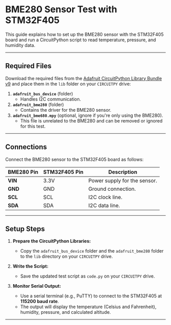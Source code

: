 # BME280 Sensor Test with STM32F405

This guide explains how to set up the BME280 sensor with the STM32F405 board and run a CircuitPython script to read temperature, pressure, and humidity data.

---

## **Required Files**
Download the required files from the [Adafruit CircuitPython Library Bundle v9](https://circuitpython.org/libraries) and place them in the `lib` folder on your `CIRCUITPY` drive:

1. **`adafruit_bus_device`** (folder)
   - Handles I2C communication.
2. **`adafruit_bme280`** (folder)
   - Contains the driver for the BME280 sensor.
3. **`adafruit_bme680.mpy`** (optional, ignore if you're only using the BME280).
   - This file is unrelated to the BME280 and can be removed or ignored for this test.

---

## **Connections**
Connect the BME280 sensor to the STM32F405 board as follows:

| **BME280 Pin** | **STM32F405 Pin**       | **Description**              |
|----------------|-------------------------|------------------------------|
| **VIN**        | 3.3V                    | Power supply for the sensor. |
| **GND**        | GND                     | Ground connection.           |
| **SCL**        | SCL                     | I2C clock line.              |
| **SDA**        | SDA                     | I2C data line.               |

---

## **Setup Steps**
1. **Prepare the CircuitPython Libraries:**
   - Copy the `adafruit_bus_device` folder and the `adafruit_bme280` folder to the `lib` directory on your `CIRCUITPY` drive.

2. **Write the Script:**
   - Save the updated test script as `code.py` on your `CIRCUITPY` drive.

3. **Monitor Serial Output:**
   - Use a serial terminal (e.g., PuTTY) to connect to the STM32F405 at **115200 baud rate**.
   - The output will display the temperature (Celsius and Fahrenheit), humidity, pressure, and calculated altitude.

---
